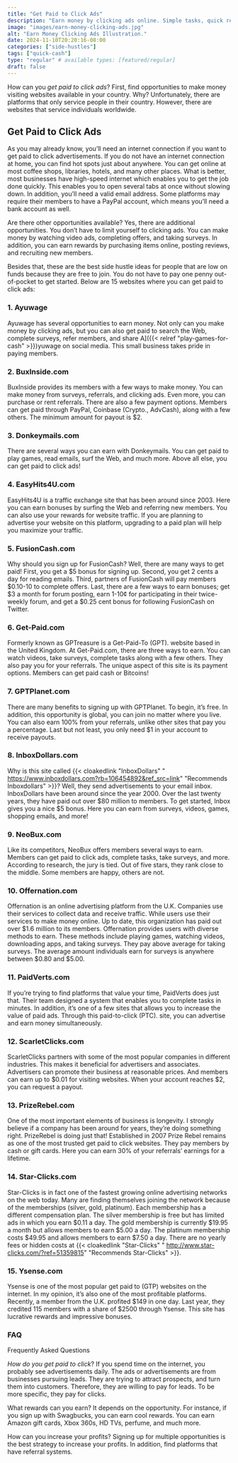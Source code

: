 ```yaml
---
title: "Get Paid to Click Ads"
description: "Earn money by clicking ads online. Simple tasks, quick rewards. No special skills needed. Start now and get paid to visit websites."
image: "images/earn-money-clicking-ads.jpg"
alt: "Earn Money Clicking Ads Illustration."
date: 2024-11-10T20:20:16-08:00
categories: ["side-hustles"]
tags: ["quick-cash"]
type: "regular" # available types: [featured/regular]
draft: false
---
```


How can you _get paid to click ads_? First, find opportunities to make money visiting websites available in your country. Why? Unfortunately, there are platforms that only service people in their country. However, there are websites that service individuals worldwide.

## Get Paid to Click Ads

As you may already know, you’ll need an internet connection if you want to get paid to click advertisements. If you do not have an internet connection at home, you can find hot spots just about anywhere. You can get online at most coffee shops, libraries, hotels, and many other places. What is better, most businesses have high-speed internet which enables you to get the job done quickly. This enables you to open several tabs at once without slowing down. In addition, you’ll need a valid email address. Some platforms may require their members to have a PayPal account, which means you’ll need a bank account as well.

Are there other opportunities available? Yes, there are additional opportunities. You don’t have to limit yourself to clicking ads. You can make money by watching video ads, completing offers, and taking surveys. In addition, you can earn rewards by purchasing items online, posting reviews, and recruiting new members.

Besides that, these are the best side hustle ideas for people that are low on funds because they are free to join. You do not have to pay one penny out-of-pocket to get started. Below are 15 websites where you can get paid to click ads:
### 1. Ayuwage
Ayuwage has several opportunities to earn money. Not only can you make money by clicking ads, but you can also get paid to search the Web, complete surveys, refer members, and share A]({{< relref "play-games-for-cash" >}})yuwage on social media. This small business takes pride in paying members.
### 2. BuxInside.com
BuxInside provides its members with a few ways to make money. You can make money from surveys, referrals, and clicking ads. Even more, you can purchase or rent referrals. There are also a few payment options. Members can get paid through PayPal, Coinbase (Crypto., AdvCash), along with a few others. The minimum amount for payout is $2.
### 3. Donkeymails.com
There are several ways you can earn with Donkeymails. You can get paid to play games, read emails, surf the Web, and much more. Above all else, you can get paid to click ads!
### 4. EasyHits4U.com
EasyHits4U is a traffic exchange site that has been around since 2003. Here you can earn bonuses by surfing the Web and referring new members. You can also use your rewards for website traffic. If you are planning to advertise your website on this platform, upgrading to a paid plan will help you maximize your traffic.
### 5. FusionCash.com
Why should you sign up for FusionCash? Well, there are many ways to get paid! First, you get a $5 bonus for signing up. Second, you get 2 cents a day for reading emails. Third, partners of FusionCash will pay members $0.10-10 to complete offers. Last, there are a few ways to earn bonuses; get $3 a month for forum posting, earn 1-10¢ for participating in their twice-weekly forum, and get a $0.25 cent bonus for following FusionCash on Twitter.
### 6. Get-Paid.com
Formerly known as GPTreasure is a Get-Paid-To (GPT). website based in the United Kingdom. At Get-Paid.com, there are three ways to earn. You can watch videos, take surveys, complete tasks along with a few others. They also pay you for your referrals. The unique aspect of this site is its payment options. Members can get paid cash or Bitcoins!
### 7. GPTPlanet.com
There are many benefits to signing up with GPTPlanet. To begin, it’s free. In addition, this opportunity is global, you can join no matter where you live. You can also earn 100% from your referrals, unlike other sites that pay you a percentage. Last but not least, you only need $1 in your account to receive payouts.
### 8. InboxDollars.com
Why is this site called {{< cloakedlink "InboxDollars" " https://www.inboxdollars.com?rb=106454892&ref_src=link" "Recommends Inboxdollars" >}}? Well, they send advertisements to your email inbox. InboxDollars have been around since the year 2000. Over the last twenty years, they have paid out over $80 million to members. To get started, Inbox gives you a nice $5 bonus. Here you can earn from surveys, videos, games, shopping emails, and more!
### 9. NeoBux.com
Like its competitors, NeoBux offers members several ways to earn. Members can get paid to click ads, complete tasks, take surveys, and more. According to research, the jury is tied. Out of five stars, they rank close to the middle. Some members are happy, others are not.
### 10. Offernation.com
Offernation is an online advertising platform from the U.K. Companies use their services to collect data and receive traffic. While users use their services to make money online. Up to date, this organization has paid out over $1.6 million to its members. Offernation provides users with diverse methods to earn. These methods include playing games, watching videos, downloading apps, and taking surveys. They pay above average for taking surveys. The average amount individuals earn for surveys is anywhere between $0.80 and $5.00.
### 11. PaidVerts.com
If you’re trying to find platforms that value your time, PaidVerts does just that. Their team designed a system that enables you to complete tasks in minutes. In addition, it’s one of a few sites that allows you to increase the value of paid ads. Through this paid-to-click (PTC). site, you can advertise and earn money simultaneously.
### 12. ScarletClicks.com
ScarletClicks partners with some of the most popular companies in different industries. This makes it beneficial for advertisers and associates. Advertisers can promote their business at reasonable prices. And members can earn up to $0.01 for visiting websites. When your account reaches $2, you can request a payout.
### 13. PrizeRebel.com
One of the most important elements of business is longevity. I strongly believe if a company has been around for years, they’re doing something right. PrizeRebel is doing just that! Established in 2007 Prize Rebel remains as one of the most trusted get paid to click websites. They pay members by cash or gift cards. Here you can earn 30% of your referrals’ earnings for a lifetime.
### 14. Star-Clicks.com
Star-Clicks is in fact one of the fastest growing online advertising networks on the web today. Many are finding themselves joining the network because of the memberships (silver, gold, platinum). Each membership has a different compensation plan. The silver membership is free but has limited ads in which you earn $0.11 a day. The gold membership is currently $19.95 a month but allows members to earn $5.00 a day. The platinum membership costs $49.95 and allows members to earn $7.50 a day. There are no yearly fees or hidden costs at {{< cloakedlink "Star-Clicks" " http://www.star-clicks.com/?ref=51359815" "Recommends Star-Clicks" >}}.
### 15. Ysense.com
Ysense is one of the most popular get paid to (GTP) websites on the internet. In my opinion, it’s also one of the most profitable platforms. Recently, a member from the U.K. profited $149 in one day. Last year, they credited 115 members with a share of $2500 through Ysense. This site has lucrative rewards and impressive bonuses.
### FAQ
Frequently Asked Questions

_How do you get paid to click_? If you spend time on the internet, you probably see advertisements daily. The ads or advertisements are from businesses pursuing leads. They are trying to attract prospects, and turn them into customers. Therefore, they are willing to pay for leads. To be more specific, they pay for clicks.

What rewards can you earn? It depends on the opportunity. For instance, if you sign up with Swagbucks, you can earn cool rewards. You can earn Amazon gift cards, Xbox 360s, HD TVs, perfume, and much more.

How can you increase your profits? Signing up for multiple opportunities is the best strategy to increase your profits. In addition, find platforms that have referral systems.
